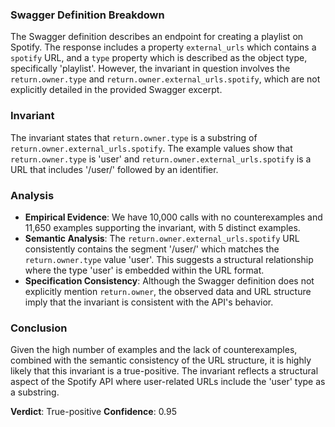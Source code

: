 ### Swagger Definition Breakdown
The Swagger definition describes an endpoint for creating a playlist on Spotify. The response includes a property `external_urls` which contains a `spotify` URL, and a `type` property which is described as the object type, specifically 'playlist'. However, the invariant in question involves the `return.owner.type` and `return.owner.external_urls.spotify`, which are not explicitly detailed in the provided Swagger excerpt.

### Invariant
The invariant states that `return.owner.type` is a substring of `return.owner.external_urls.spotify`. The example values show that `return.owner.type` is 'user' and `return.owner.external_urls.spotify` is a URL that includes '/user/' followed by an identifier.

### Analysis
- **Empirical Evidence**: We have 10,000 calls with no counterexamples and 11,650 examples supporting the invariant, with 5 distinct examples.
- **Semantic Analysis**: The `return.owner.external_urls.spotify` URL consistently contains the segment '/user/' which matches the `return.owner.type` value 'user'. This suggests a structural relationship where the type 'user' is embedded within the URL format.
- **Specification Consistency**: Although the Swagger definition does not explicitly mention `return.owner`, the observed data and URL structure imply that the invariant is consistent with the API's behavior.

### Conclusion
Given the high number of examples and the lack of counterexamples, combined with the semantic consistency of the URL structure, it is highly likely that this invariant is a true-positive. The invariant reflects a structural aspect of the Spotify API where user-related URLs include the 'user' type as a substring.

**Verdict**: True-positive
**Confidence**: 0.95
